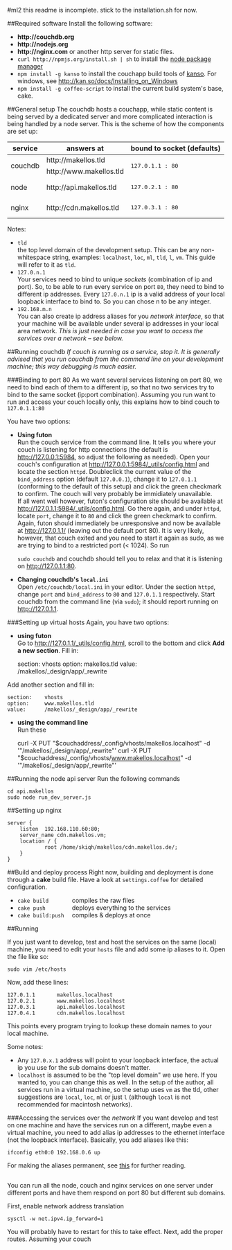#ml2
this readme is incomplete. stick to the installation.sh for now.

##Required software
Install the following software:

* __http://couchdb.org__ 
* __http://nodejs.org__
* __http://nginx.com__ or another http server for static files.
* `curl http://npmjs.org/install.sh | sh` to install the [node package manager](__http://npmjs.org__)
* `npm install -g kanso` to install the couchapp build tools of [kanso](__http://kan.so__). For windows,
see http://kan.so/docs/Installing_on_Windows
* `npm install -g coffee-script` to install the current build system's base, cake.

##General setup
The couchdb hosts a couchapp, while static content is being served by a dedicated
server and more complicated interaction is being handled by a node server. 
This is the scheme of how the components are set up:

<table>  
    <thead>
        <tr><th>service</th><th>answers at</th><th>bound to socket (defaults)</th></tr>
    </thead>
    <tbody>
        <tr><td rowspan="2">couchdb</td>
            <td>http://makellos.tld</td>
            <td rowspan="2"><pre>127.0.1.1 : 80</pre></td>
        </tr>
        <tr><td>http://www.makellos.tld</td></tr>
        <tr><td>node</td>
            <td>http://api.makellos.tld</td>
            <td><pre>127.0.2.1 : 80</pre></td>
        </tr>
        <tr><td>nginx</td>
            <td>http://cdn.makellos.tld</td>
            <td><pre>127.0.3.1 : 80</pre></td>
        </tr>
    </tbody>

</table>

Notes: 

* `tld`  
the top level domain of the development setup. This can be any non-whitespace string, examples: 
`localhost`, `loc`, `ml`, `tld`, `l`, `vm`. This guide will refer to it as `tld`.
* `127.0.n.1`  
Your services need to bind to unique _sockets_ (combination of ip and port).
So, to be able to run every service on port `80`, they need to bind to different ip addresses. Every 
`127.0.n.1` ip is a valid address of your local loopback interface to bind to. So you can chose n to be 
any integer.
* `192.168.m.n`  
You can also create ip address aliases for you _network interface_, so that your 
machine will be available under several ip addresses in your local area network. 
_This is just needed in case you want to access the services over a network – see below._

##Running couchdb
_If couch is running as a service, stop it. It is generally advised that you run couchdb from
the command line on your development machine; this way debugging is much easier._

###Binding to port 80
As we want several services listening on port 80, we need to bind each of them to a 
different ip, so that no two services try to bind to the same socket (ip:port combination).
Assuming you run want to run and access your couch locally only, this explains how to 
bind couch to `127.0.1.1:80`

You have two options:

* __Using futon__  
Run the couch service from the command line. It tells you where your couch is listening for
http connections (the default is <http://127.0.0.1:5984>, so adjust the following as needed). 
Open your couch's configuration at <http://127.0.0.1:5984/_utils/config.html> and locate the 
section `httpd`. 
Doubleclick the current value of the `bind_address` option (default `127.0.0.1`), change it to 
`127.0.1.1` (conforming to the default of this setup) and click the green checkmark to confirm. 
The couch will very probably be immidiately unavailable.  
If all went well however, futon's configuration site should be available at 
<http://127.0.1.1:5984/_utils/config.html>. 
Go there again, and under `httpd`, locate `port`, change it to `80` and click the green 
checkmark to confirm. 
Again, futon should immediately be unresponsive and now be available at <http://127.0.1.1/> 
(leaving out the default port 80). It is very likely, however, that couch exited and you need 
to start it again as sudo, as we are trying to bind to a restricted port (< 1024). So run 

    `sudo couchdb` 
and couchdb should tell you to relax and
that it is listening on <http://127.0.1.1:80>.

* __Changing couchdb's `local.ini`__  
Open `/etc/couchdb/local.ini` in your editor. Under the section `httpd`, change `port` and 
`bind_address` to `80` and `127.0.1.1` respectively. Start couchdb from the command line (via `sudo`);
it should report running on <http://127.0.1.1>.

###Setting up virtual hosts
Again, you have two options:

* __using futon__  
Go to <http://127.0.1.1/_utils/config.html>, scroll to the bottom and click __Add a new section__. 
Fill in:

    section:    vhosts
    option:     makellos.tld
    value:      /makellos/_design/app/_rewrite
    
Add another section and fill in:

    section:    vhosts
    option:     www.makellos.tld
    value:      /makellos/_design/app/_rewrite

* __using the command line__  
Run these

    curl -X PUT "$couchaddress/_config/vhosts/makellos.localhost" -d '"/makellos/_design/app/_rewrite"'
    curl -X PUT "$couchaddress/_config/vhosts/www.makellos.localhost" -d '"/makellos/_design/app/_rewrite"'
    



##Running the node api server
Run the following commands

    cd api.makellos
    sudo node run_dev_server.js
    
##Setting up nginx

    server {
        listen  192.168.110.60:80;
        server_name cdn.makellos.vm;
        location / {
                root /home/skiqh/makellos/cdn.makellos.de/;
        }
    }

##Build and deploy process
Right now, building and deployment is done through a __cake__ build file. Have a look at `settings.coffee` 
for detailed configuration. 

* `cake build       ` compiles the raw files
* `cake push        ` deploys everything to the services
* `cake build:push  ` compiles & deploys at once



##Running

If you just want to develop, test and host the services on the same (local) machine, 
you need to edit your `hosts` file and add some ip aliases to it. Open the file like so:

    sudo vim /etc/hosts

Now, add these lines:

    127.0.1.1       makellos.localhost
    127.0.2.1       www.makellos.localhost
    127.0.3.1       api.makellos.localhost
    127.0.4.1       cdn.makellos.localhost

This points every program trying to lookup these domain names to your local machine. 

Some notes: 

* Any `127.0.x.1` address will point to your loopback interface, the actual 
ip you use for the sub domains doesn't matter.
* `localhost` is assumed to be the "top level domain" we use here. If you wanted to, 
you can change this as well. In the setup of the author, all services run in a virtual machine,
so the setup uses `vm` as the tld, other suggestions are `local`, `loc`, `ml` 
or just `l` (although `local` is not recommended for macintosh networks).


###Accessing the services over the _network_
If you want develop and test on one machine and have the services run on a different, 
maybe even a virtual machine, you need to add alias ip addresses to the ethernet interface 
(not the loopback interface). Basically, you add aliases like this:

    ifconfig eth0:0 192.168.0.6 up
    
For making the aliases permanent, see [this](http://www.cyberciti.biz/faq/linux-creating-or-adding-new-network-alias-to-a-network-card-nic/)
for further reading. 

##
You can run all the node, couch and nginx services on one server under different ports and 
have them respond on port 80 but different sub domains.

First, enable network address translation

    sysctl -w net.ipv4.ip_forward=1
    
You will probably have to restart for this to take effect.
Next, add the proper routes. Assuming your couch 








